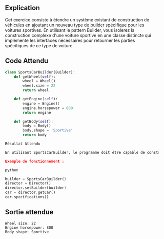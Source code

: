 ## Explication

Cet exercice consiste à étendre un système existant de construction de véhicules en ajoutant un nouveau type de builder spécifique pour les voitures sportives. En utilisant le pattern Builder, vous isolerez la construction complexe d'une voiture sportive en une classe distincte qui implémente les interfaces nécessaires pour retourner les parties spécifiques de ce type de voiture.

## Code Attendu

```python
class SportsCarBuilder(Builder):
    def getWheel(self):
        wheel = Wheel()
        wheel.size = 22
        return wheel

    def getEngine(self):
        engine = Engine()
        engine.horsepower = 800
        return engine

    def getBody(self):
        body = Body()
        body.shape = 'Sportive'
        return body

Résultat Attendu

En utilisant SportsCarBuilder, le programme doit être capable de construire une voiture sportive avec des spécifications précises (roues de taille 22, moteur de 800 chevaux, forme sportive) et de l'afficher correctement.

Exemple de fonctionnement :

python

builder = SportsCarBuilder()
director = Director()
director.setBuilder(builder)
car = director.getCar()
car.specifications()
```

## Sortie attendue

```
Wheel size: 22
Engine horsepower: 800
Body shape: Sportive
```